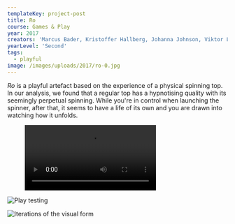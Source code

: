 ```yaml
---
templateKey: project-post
title: Ro
course: Games & Play
year: 2017
creators: 'Marcus Bader, Kristoffer Hallberg, Johanna Johnson, Viktor Lind, Marcus Olofsson'
yearLevel: 'Second'
tags:
  - playful
image: /images/uploads/2017/ro-0.jpg
---
```


_Ro_ is a playful artefact based on the experience of a physical spinning top. In our analysis, we found that a regular top has a hypnotising quality with its seemingly perpetual spinning. While you're in control when launching the spinner, after that, it seems to have a life of its own and you are drawn into watching how it unfolds.

<figure>
<video controls src="https://api.kaltura.nordu.net/p/326/sp/0/playManifest/entryId/0_umjp29m4/format/url/flavorParamId/0/video.mp4"></video>
<figcaption></figcaption>
</figure>

![Play testing](/images/uploads/2017/ro-1.jpg 'Play testing')

![Iterations of the visual form](/images/uploads/2017/ro-2.jpg 'Iterations of the visual form')
